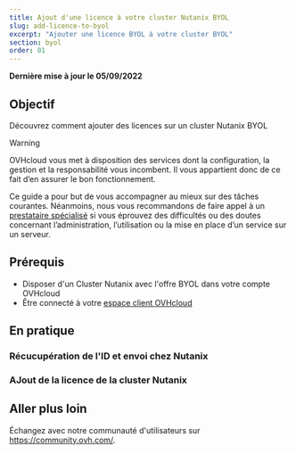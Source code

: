 ```yaml
---
title: Ajout d'une licence à votre cluster Nutanix BYOL
slug: add-licence-to-byol
excerpt: "Ajouter une licence BYOL à votre cluster BYOL"
section: byol
order: 01
---
```


**Dernière mise à jour le 05/09/2022**

## Objectif

Découvrez comment ajouter des licences sur un cluster Nutanix BYOL

> [!warning]
> OVHcloud vous met à disposition des services dont la configuration, la gestion et la responsabilité vous incombent. Il vous appartient donc de ce fait d’en assurer le bon fonctionnement.
>
> Ce guide a pour but de vous accompagner au mieux sur des tâches courantes. Néanmoins, nous vous recommandons de faire appel à un [prestataire spécialisé](https://partner.ovhcloud.com/fr/) si vous éprouvez des difficultés ou des doutes concernant l’administration, l’utilisation ou la mise en place d’un service sur un serveur.
>

## Prérequis

- Disposer d'un Cluster Nutanix avec l'offre BYOL dans votre compte OVHcloud
- Être connecté à votre [espace client OVHcloud](https://www.ovh.com/auth/?action=gotomanager&from=https://www.ovh.com/fr/&ovhSubsidiary=fr)

## En pratique

### Récucupération de l'ID et envoi chez Nutanix

### AJout de la licence de la cluster Nutanix






## Aller plus loin

Échangez avec notre communauté d'utilisateurs sur <https://community.ovh.com/>.
